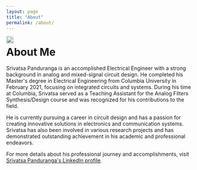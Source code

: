```yaml
---
layout: page
title: "About"
permalink: /about/
---
```


<img src="{{ '/assets/images/profile.jpg' | relative_url }}" alt="Srivatsa Panduranga" style="width:20px; float:left; margin-right:20px;"/>

# About Me

Srivatsa Panduranga is an accomplished Electrical Engineer with a strong background in analog and mixed-signal circuit design. He completed his Master's degree in Electrical Engineering from Columbia University in February 2021, focusing on integrated circuits and systems. During his time at Columbia, Srivatsa served as a Teaching Assistant for the Analog Filters Synthesis/Design course and was recognized for his contributions to the field.

He is currently pursuing a career in circuit design and has a passion for creating innovative solutions in electronics and communication systems. Srivatsa has also been involved in various research projects and has demonstrated outstanding achievement in his academic and professional endeavors.

For more details about his professional journey and accomplishments, visit [Srivatsa Panduranga's LinkedIn profile](https://www.linkedin.com/in/srivatsa-panduranga).
